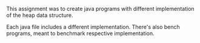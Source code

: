 This assignment was to create java programs with different implementation of the heap data structure.

Each java file includes a different implementation. 
There's also bench programs, meant to benchmark respective implementation. 
